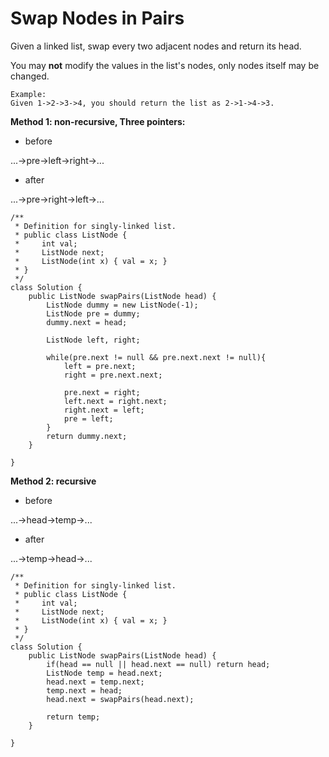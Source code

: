 # Swap Nodes in Pairs

Given a linked list, swap every two adjacent nodes and return its head.

You may **not** modify the values in the list's nodes, only nodes itself may be changed.

```
Example:
Given 1->2->3->4, you should return the list as 2->1->4->3.
```


**Method 1: non-recursive, Three pointers:**
* before

...->pre->left->right->...

* after

...->pre->right->left->...



```
/**
 * Definition for singly-linked list.
 * public class ListNode {
 *     int val;
 *     ListNode next;
 *     ListNode(int x) { val = x; }
 * }
 */
class Solution {
    public ListNode swapPairs(ListNode head) {
        ListNode dummy = new ListNode(-1);
        ListNode pre = dummy;
        dummy.next = head;
        
        ListNode left, right;
        
        while(pre.next != null && pre.next.next != null){
            left = pre.next;
            right = pre.next.next;
            
            pre.next = right;
            left.next = right.next;
            right.next = left;
            pre = left;
        }
        return dummy.next;
    }
        
}
```

**Method 2: recursive**

* before

...->head->temp->...

* after

...->temp->head->...

```
/**
 * Definition for singly-linked list.
 * public class ListNode {
 *     int val;
 *     ListNode next;
 *     ListNode(int x) { val = x; }
 * }
 */
class Solution {
    public ListNode swapPairs(ListNode head) {
        if(head == null || head.next == null) return head;
        ListNode temp = head.next;
        head.next = temp.next;
        temp.next = head;
        head.next = swapPairs(head.next);

        return temp;
    }
        
}
```
